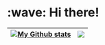 <h1 align="left" id="macropower-title">:wave: Hi there!</h1>


| <a href="https://github.com/251dream/github-readme-stats"><img align="center" src="https://github-readme-stats.vercel.app/api?username=251dream&show_icons=true&include_all_commits=true&theme=buefy&hide_border=true" alt="My Github stats" /></a> | <a href="https://github.com/251dream/github-readme-stats"><img align="center" src="https://github-readme-stats.vercel.app/api/top-langs/?username=251dream&layout=compact&theme=buefy&hide_border=true" /></a> |
| ------------- | ------------- |
